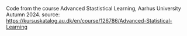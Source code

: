 Code from the course Advanced Stastistical Learning, Aarhus University Autumn 2024. 
source: https://kursuskatalog.au.dk/en/course/126786/Advanced-Statistical-Learning
